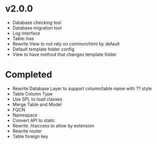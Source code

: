 # v2.0.0

- Database checking tool
- Database migration tool
- Log interface
- Table::has
- Rewrite View to not rely on common/html by default
- Default template folder config
- View to have method that changes template folder

# Completed

- Rewrite Database Layer to support column/table name with ?? style
- Table Column Type
- Use SPL to load classes
- Merge Table and Model
- FQCN
- Namespace
- Convert API to static
- Rewrite .htaccess to allow by extension
- Rewrite router
- Table foreign key
